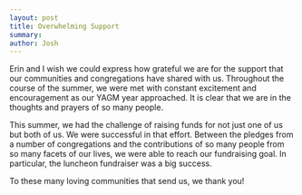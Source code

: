 ```yaml
---
layout: post
title: Overwhelming Support
summary:
author: Josh
---
```


Erin and I wish we could express how grateful we are for the support that
our communities and congregations have shared with us. Throughout the course
of the summer, we were met with constant excitement and encouragement
as our YAGM year approached. It is clear that we are in the thoughts and
prayers of so many people.

This summer, we had the challenge of raising funds for not just one of us
but both of us. We were successful in that effort. Between the pledges from
a number of congregations and the contributions of so many people from so
many facets of our lives, we were able to reach our fundraising goal. In
particular, the luncheon fundraiser was a big success.

To these many loving communities that send us, we thank you!
